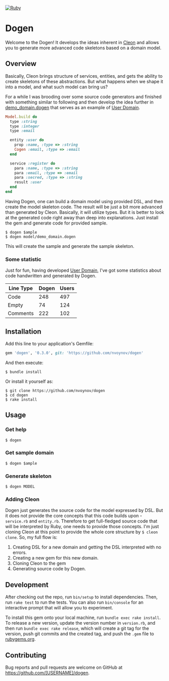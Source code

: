 [![Ruby](https://github.com/nvoynov/dogen/actions/workflows/main.yml/badge.svg)](https://github.com/nvoynov/dogen/actions/workflows/main.yml)
# Dogen

Welcome to the Dogen! It develops the ideas inherent in [Cleon](https://github.com/nvoynov/cleon) and allows you to generate more advanced code skeletons based on a domain model.

## Overview

Basically, Cleon brings structure of services, entities, and gets the ability to create skeletons of these abstractions. But what happens when we shape it into a model, and what such model can bring us?

For a while I was brooding over some source code generators and finished with something similar to following and then develop the idea further in [demo_domain.dogen](https://github.com/nvoynov/dogen/blob/master/lib/erb/demo_domain.dogen) that serves as an example of [User Domain](https://github.com/nvoynov/cleon-users).

```ruby
Model.build do
  type :string
  type :integer
  type :email

  entity :user do
    prop :name, :type => :string
    Cogen :email, :type => :email
  end

  service :register do
    para :name, :type => :string
    para :email, :type => :email
    para :secred, :type => :string
    result :user
  end
end
```

Having Dogen, one can build a domain model using provided DSL, and then create the model skeleton code. The result will be just a bit more advanced than generated by Cleon. Basically, it will utilize types. But it is better to look at the generated code right away than deep into explanations. Just install the gem and generate code for provided sample.

    $ dogen $ample
    $ dogen model/demo_domain.dogen

This will create the sample and generate the sample skeleton.

### Some statistic

Just for fun, having developed [User Domain](https://github.com/nvoynov/cleon-users), I've got some statistics about code handwritten and generated by Dogen.

Line Type | Dogen | Users
--------- | ----- | -----
Code      | 248   | 497
Empty     | 74    | 124
Comments  | 222   | 102

## Installation

Add this line to your application's Gemfile:

```ruby
gem 'dogen', '0.3.0', git: 'https://github.com/nvoynov/dogen'
```

And then execute:

    $ bundle install

Or install it yourself as:

    $ git clone https://github.com/nvoynov/dogen
    $ cd dogen
    $ rake install

## Usage

### Get help

    $ dogen

### Get sample domain

    $ dogen $ample

### Generate skeleton

    $ dogen MODEL

### Adding Cleon

Dogen just generates the source code for the model expressed by DSL. But it does not provide the core concepts that this code builds upon - `service.rb` and `entity.rb`. Therefore to get full-fledged source code that will be interpreted by Ruby, one needs to provide those concepts. I'm just cloning Cleon at this point to provide the whole core structure by `$ cleon clone`. So, my full flow is:

1. Creating DSL for a new domain and getting the DSL interpreted with no errors.
2. Creating a new gem for this new domain.
3. Cloning Cleon to the gem
4. Generating source code by Dogen.

## Development

After checking out the repo, run `bin/setup` to install dependencies. Then, run `rake test` to run the tests. You can also run `bin/console` for an interactive prompt that will allow you to experiment.

To install this gem onto your local machine, run `bundle exec rake install`. To release a new version, update the version number in `version.rb`, and then run `bundle exec rake release`, which will create a git tag for the version, push git commits and the created tag, and push the `.gem` file to [rubygems.org](https://rubygems.org).

## Contributing

Bug reports and pull requests are welcome on GitHub at https://github.com/[USERNAME]/dogen.
